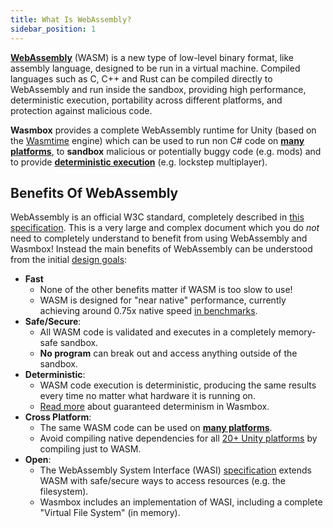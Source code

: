 ```yaml
---
title: What Is WebAssembly?
sidebar_position: 1
---
```


[**WebAssembly**](https://developer.mozilla.org/en-US/docs/WebAssembly) (WASM) is a new type of low-level binary format, like assembly language, designed to be run in a virtual machine. Compiled languages such as C, C++ and Rust can be compiled directly to WebAssembly and run inside the sandbox, providing high performance, deterministic execution, portability across different platforms, and protection against malicious code.

**Wasmbox** provides a complete WebAssembly runtime for Unity (based on the [Wasmtime](https://wasmtime.dev/) engine) which can be used to run non C# code on **[many platforms](./platforms.md)**, to **sandbox** malicious or potentially buggy code (e.g. mods) and to provide **[deterministic execution](./../advanced/determinism.md)** (e.g. lockstep multiplayer).

## Benefits Of WebAssembly

WebAssembly is an official W3C standard, completely described in [this specification](https://webassembly.github.io/spec/core/intro/introduction.html). This is a very large and complex document which you do _not_ need to completely understand to benefit from using WebAssembly and Wasmbox! Instead the main benefits of WebAssembly can be understood from the initial [design goals](https://webassembly.github.io/spec/core/intro/introduction.html#design-goals):

 - **Fast**
   - None of the other benefits matter if WASM is too slow to use!
   - WASM is designed for "near native" performance, currently achieving around 0.75x native speed [in benchmarks](https://programming-language-benchmarks.vercel.app/wasm-vs-csharp).
 - **Safe/Secure**:
   - All WASM code is validated and executes in a completely memory-safe sandbox.
   - **No program** can break out and access anything outside of the sandbox.
 - **Deterministic**:
   - WASM code execution is deterministic, producing the same results every time no matter what hardware it is running on.
   - [Read more](./../advanced/determinism.md) about guaranteed determinism in Wasmbox.
 - **Cross Platform**:
   - The same WASM code can be used on **[many platforms](./platforms.md)**.
   - Avoid compiling native dependencies for all [20+ Unity platforms](https://support.unity.com/hc/en-us/articles/206336795-What-platforms-are-supported-by-Unity-) by compiling just to WASM.
 - **Open**:
   - The WebAssembly System Interface (WASI) [specification](https://wasi.dev/) extends WASM with safe/secure ways to access resources (e.g. the filesystem).
   - Wasmbox includes an implementation of WASI, including a complete "Virtual File System" (in memory).